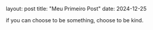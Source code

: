 layout: post
title: "Meu Primeiro Post"
date: 2024-12-25

if you can choose to be something, choose to be kind.
